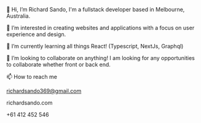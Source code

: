 👋 Hi, I’m Richard Sando, I'm a fullstack developer based in Melbourne, Australia. 

👀 I’m interested in creating websites and applications with a focus on user experience and design.

🌱 I’m currently learning all things React! (Typescript, NextJs, Graphql)

💞️ I’m looking to collaborate on anything! I am looking for any opportunities to collaborate whether front or back end.

📫 How to reach me

richardsando369@gmail.com

richardsando.com

+61 412 452 546

<!---
richardsando/richardsando is a ✨ special ✨ repository because its `README.md` (this file) appears on your GitHub profile.
You can click the Preview link to take a look at your changes.
--->
